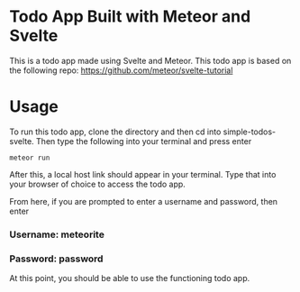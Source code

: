 # Todo App Built with Meteor and Svelte

This is a todo app made using Svelte and Meteor. This todo app is based on the following repo: https://github.com/meteor/svelte-tutorial

# Usage

To run this todo app, clone the directory and then cd into simple-todos-svelte. Then type the following into your terminal and press enter

```
meteor run
```

After this, a local host link should appear in your terminal. Type that into your browser of choice to access the todo app.

From here, if you are prompted to enter a username and password, then enter

### Username: meteorite
### Password: password

At this point, you should be able to use the functioning todo app.
